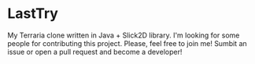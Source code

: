 # LastTry
My Terraria clone written in Java + Slick2D library. 
I'm looking for some people for contributing this project.
Please, feel free to join me! Sumbit an issue or open a pull request and become a developer! 
